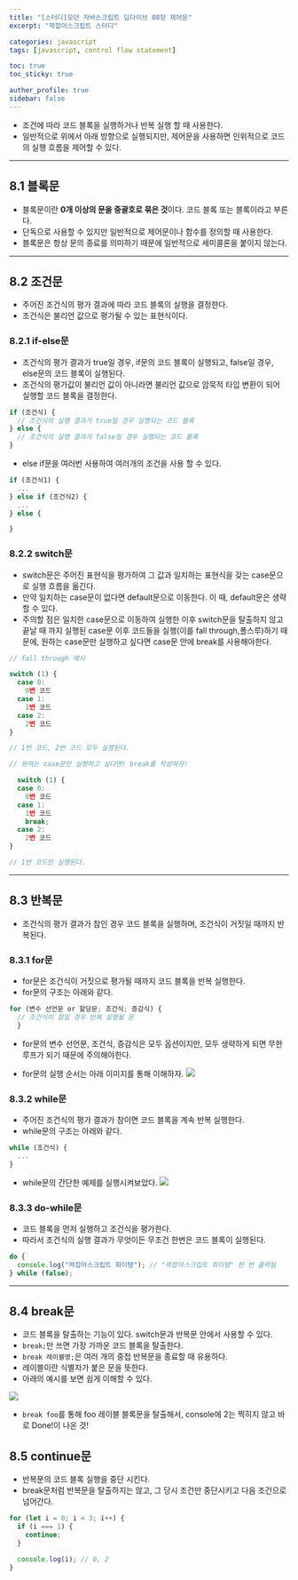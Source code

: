 ```yaml
---
title: "[스터디]모던 자바스크립트 딥다이브 08장 제어문"
excerpt: "꽉잡아스크립트 스터디"

categories: javascript
tags: [javascript, control flow statement]

toc: true
toc_sticky: true

author_profile: true
sidebar: false
---
```


- 조건에 따라 코드 블록을 실행하거나 반복 실행 할 때 사용한다.
- 일반적으로 위에서 아래 방향으로 실행되지만, 제어문을 사용하면 인위적으로 코드의 실행 흐름을 제어할 수 있다.

---

## 8.1 블록문

- 블록문이란 **0개 이상의 문을 중괄호로 묶은 것**이다. 코드 블록 또는 블록이라고 부른다.
- 단독으로 사용할 수 있지만 일반적으로 제어문이나 함수를 정의할 때 사용한다.
- 블록문은 항상 문의 종료를 의미하기 때문에 일반적으로 세미콜론을 붙이지 않는다.

---

## 8.2 조건문

- 주어진 조건식의 평가 결과에 따라 코드 블록의 실행을 결정한다.
- 조건식은 불리언 값으로 평가될 수 있는 표현식이다.

### 8.2.1 if-else문

- 조건식의 평가 결과가 true일 경우, if문의 코드 블록이 실행되고, false일 경우, else문의 코드 블록이 실행된다.
- 조건식의 평가값이 불리언 값이 아니라면 불리언 값으로 암묵적 타입 변환이 되어 실행할 코드 블록을 결정한다.

```javascript
if (조건식) {
  // 조건식의 실행 결과가 true일 경우 실행되는 코드 블록
} else {
  // 조건식의 실행 결과가 false일 경우 실행되는 코드 블록
}
```

- else if문을 여러번 사용하여 여러개의 조건을 사용 할 수 있다.

```javascript
if (조건식1) {
  ...
} else if (조건식2) {
  ...
} else {

}
```

### 8.2.2 switch문

- switch문은 주어진 표현식을 평가하여 그 값과 일치하는 표현식을 갖는 case문으로 실행 흐름을 옮긴다.
- 만약 일치하는 case문이 없다면 default문으로 이동한다. 이 때, default문은 생략할 수 있다.
- 주의할 점은 일치한 case문으로 이동하여 실행한 이후 switch문을 탈출하지 않고 끝날 때 까지 실행된 case문 이후 코드들을 실행(이를 fall through,폴스루)하기 때문에, 원하는 case문만 실행하고 싶다면 case문 안에 break를 사용해야한다.

```javascript
// fall through 예시

switch (1) {
  case 0:
    0번 코드
  case 1:
    1번 코드
  case 2:
    2번 코드
}

// 1번 코드, 2번 코드 모두 실행된다.
```

```javascript
// 원하는 case문만 실행하고 싶다면! break를 작성하자!

  switch (1) {
  case 0:
    0번 코드
  case 1:
    1번 코드
    break;
  case 2:
    2번 코드
}

// 1번 코드만 실행된다.
```

---

## 8.3 반복문

- 조건식의 평가 결과가 참인 경우 코드 블록을 실행하며, 조건식이 거짓일 때까지 반복된다.

### 8.3.1 for문

- for문은 조건식이 거짓으로 평가될 때까지 코드 블록을 반복 실행한다.
- for문의 구조는 아래와 같다.

```javascript
for (변수 선언문 or 할당문; 조건식; 증감식) {
  // 조건식이 참일 경우 반복 실행될 문
  }
```

- for문의 변수 선언문, 조건식, 증감식은 모두 옵션이지만, 모두 생략하게 되면 무한루프가 되기 때문에 주의해야한다.

- for문의 실행 순서는 아래 이미지를 통해 이해하자.
  ![](https://velog.velcdn.com/images/hyeun427/post/9289dced-0b4f-4a36-b3c1-d5aaf7300b98/image.png)

### 8.3.2 while문

- 주어진 조건식의 평가 결과가 참이면 코드 블록을 계속 반복 실행한다.
- while문의 구조는 아래와 같다.

```javascript
while (조건식) {
  ...
}
```

- while문의 간단한 예제를 실행시켜보았다.
  ![](https://velog.velcdn.com/images/hyeun427/post/a0294c21-3650-497a-b1b9-44b616b49950/image.png)

### 8.3.3 do-while문

- 코드 블록을 먼저 실행하고 조건식을 평가한다.
- 따라서 조건식의 실행 결과가 무엇이든 무조건 한번은 코드 블록이 실행된다.

```javascript
do {
  console.log("꽉잡아스크립트 화이탱"); // "꽉잡아스크립트 화이탱" 한 번 출력됨
} while (false);
```

---

## 8.4 break문

- 코드 블록을 탈출하는 기능이 있다. switch문과 반복문 안에서 사용할 수 있다.
- `break;`만 쓰면 가장 가까운 코드 블록을 탈출한다.
- `break 레이블명;`은 여러 개의 중첩 반복문을 종료할 때 유용하다.
- 레이블이란 식별자가 붙은 문을 뜻한다.
- 아래의 예시를 보면 쉽게 이해할 수 있다.

![](https://velog.velcdn.com/images/hyeun427/post/ecd14c20-f377-484d-a681-0e57f4dda5c4/image.png)

- `break foo`를 통해 foo 레이블 블록문을 탈출해서, console에 2는 찍히지 않고 바로 Done!이 나온 것!

## 8.5 continue문

- 반복문의 코드 블록 실행을 중단 시킨다.
- break문처럼 반복문을 탈출하지는 않고, 그 당시 조건만 중단시키고 다음 조건으로 넘어간다.

```javascript
for (let i = 0; i < 3; i++) {
  if (i === 1) {
    continue;
  }

  console.log(i); // 0, 2
}
```
